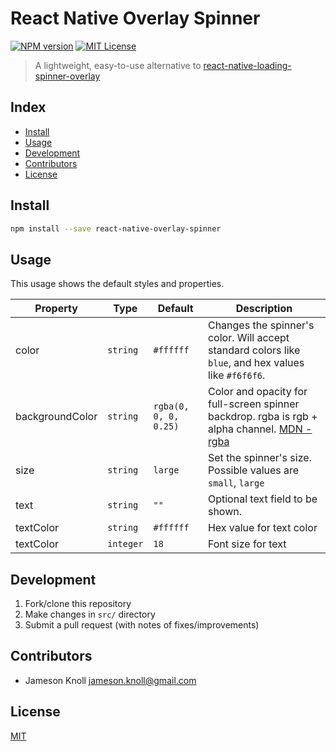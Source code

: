  
# React Native Overlay Spinner

[![NPM version][npm-image]][npm-url]
[![MIT License][license-image]][license-url]

> A lightweight, easy-to-use alternative to [react-native-loading-spinner-overlay](https://github.com/joinspontaneous/react-native-loading-spinner-overlay)


## Index

* [Install](#install)
* [Usage](#usage)
* [Development](#development)
* [Contributors](#contributors)
* [License](#license)


## Install

```bash
npm install --save react-native-overlay-spinner
```


## Usage

This usage shows the default styles and properties.

| Property      | Type           |   Default  | Description  |
|---------------|----------------|------------|--------------|
| color         | `string`      |   `#ffffff` | Changes the spinner's color. Will accept standard colors like `blue`, and hex values like `#f6f6f6`.
| backgroundColor  | `string`      |    `rgba(0, 0, 0, 0.25)` | Color and opacity for full-screen spinner backdrop. rgba is rgb + alpha channel. [MDN - rgba](https://developer.mozilla.org/en-US/docs/Web/CSS/background-color?v=a)|
| size          | `string` | `large` | Set the spinner's size. Possible values are `small`, `large`|
| text  | `string`      |    `""` | Optional text field to be shown.|
| textColor  | `string`      |    `#ffffff` | Hex value for text color|
| textColor  | `integer`      |    `18` | Font size for text|





## Development

1. Fork/clone this repository
2. Make changes in `src/` directory
3. Submit a pull request (with notes of fixes/improvements)


## Contributors

* Jameson Knoll <jameson.knoll@gmail.com>


## License

[MIT][license-url]


[license-image]: http://img.shields.io/badge/license-MIT-blue.svg?style=flat
[license-url]: LICENSE
[npm-image]: http://img.shields.io/npm/v/react-native-overlay-spinner.svg?style=flat
[npm-url]: https://npmjs.org/package/react-native-overlay-spinner